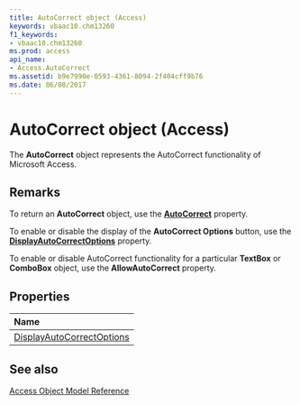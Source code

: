 ```yaml
---
title: AutoCorrect object (Access)
keywords: vbaac10.chm13260
f1_keywords:
- vbaac10.chm13260
ms.prod: access
api_name:
- Access.AutoCorrect
ms.assetid: b9e7990e-0593-4361-8094-2f404cff9b76
ms.date: 06/08/2017
---
```



# AutoCorrect object (Access)

The  **AutoCorrect** object represents the AutoCorrect functionality of Microsoft Access.


## Remarks

To return an  **AutoCorrect** object, use the **[AutoCorrect](Access.Application.AutoCorrect.md)** property.

To enable or disable the display of the  **AutoCorrect Options** button, use the **[DisplayAutoCorrectOptions](Access.AutoCorrect.DisplayAutoCorrectOptions.md)** property.

To enable or disable AutoCorrect functionality for a particular  **TextBox** or **ComboBox** object, use the **AllowAutoCorrect** property.


## Properties



|**Name**|
|:-----|
|[DisplayAutoCorrectOptions](Access.AutoCorrect.DisplayAutoCorrectOptions.md)|

## See also


[Access Object Model Reference](overview/Access/object-model.md)
